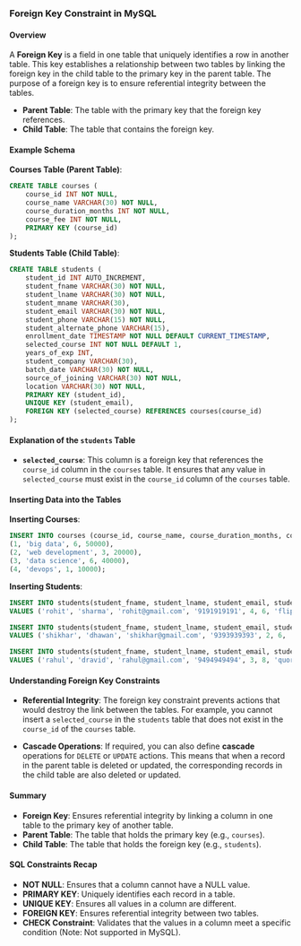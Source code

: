 ### Foreign Key Constraint in MySQL

#### Overview

A **Foreign Key** is a field in one table that uniquely identifies a row in another table. This key establishes a relationship between two tables by linking the foreign key in the child table to the primary key in the parent table. The purpose of a foreign key is to ensure referential integrity between the tables.

- **Parent Table**: The table with the primary key that the foreign key references.
- **Child Table**: The table that contains the foreign key.

#### Example Schema

**Courses Table (Parent Table)**:

```sql
CREATE TABLE courses (
    course_id INT NOT NULL,
    course_name VARCHAR(30) NOT NULL,
    course_duration_months INT NOT NULL,
    course_fee INT NOT NULL,
    PRIMARY KEY (course_id)
);
```

**Students Table (Child Table)**:

```sql
CREATE TABLE students (
    student_id INT AUTO_INCREMENT,
    student_fname VARCHAR(30) NOT NULL,
    student_lname VARCHAR(30) NOT NULL,
    student_mname VARCHAR(30),
    student_email VARCHAR(30) NOT NULL,
    student_phone VARCHAR(15) NOT NULL,
    student_alternate_phone VARCHAR(15),
    enrollment_date TIMESTAMP NOT NULL DEFAULT CURRENT_TIMESTAMP,
    selected_course INT NOT NULL DEFAULT 1,
    years_of_exp INT,
    student_company VARCHAR(30),
    batch_date VARCHAR(30) NOT NULL,
    source_of_joining VARCHAR(30) NOT NULL,
    location VARCHAR(30) NOT NULL,
    PRIMARY KEY (student_id),
    UNIQUE KEY (student_email),
    FOREIGN KEY (selected_course) REFERENCES courses(course_id)
);
```

#### Explanation of the `students` Table

- **`selected_course`**: This column is a foreign key that references the `course_id` column in the `courses` table. It ensures that any value in `selected_course` must exist in the `course_id` column of the `courses` table.

#### Inserting Data into the Tables

**Inserting Courses**:

```sql
INSERT INTO courses (course_id, course_name, course_duration_months, course_fee) VALUES
(1, 'big data', 6, 50000),
(2, 'web development', 3, 20000),
(3, 'data science', 6, 40000),
(4, 'devops', 1, 10000);
```

**Inserting Students**:

```sql
INSERT INTO students(student_fname, student_lname, student_email, student_phone, selected_course, years_of_exp, student_company, batch_date, source_of_joining, location)
VALUES ('rohit', 'sharma', 'rohit@gmail.com', '9191919191', 4, 6, 'flipkart', '5-02-2021', 'linkedin', 'bangalore');

INSERT INTO students(student_fname, student_lname, student_email, student_phone, selected_course, years_of_exp, student_company, batch_date, source_of_joining, location)
VALUES ('shikhar', 'dhawan', 'shikhar@gmail.com', '9393939393', 2, 6, 'google', '5-02-2021', 'linkedin', 'bangalore');

INSERT INTO students(student_fname, student_lname, student_email, student_phone, selected_course, years_of_exp, student_company, batch_date, source_of_joining, location)
VALUES ('rahul', 'dravid', 'rahul@gmail.com', '9494949494', 3, 8, 'quora', '5-02-2021', 'linkedin', 'chennai');
```

#### Understanding Foreign Key Constraints

- **Referential Integrity**: The foreign key constraint prevents actions that would destroy the link between the tables. For example, you cannot insert a `selected_course` in the `students` table that does not exist in the `course_id` of the `courses` table.

- **Cascade Operations**: If required, you can also define **cascade** operations for `DELETE` or `UPDATE` actions. This means that when a record in the parent table is deleted or updated, the corresponding records in the child table are also deleted or updated.

#### Summary

- **Foreign Key**: Ensures referential integrity by linking a column in one table to the primary key of another table.
- **Parent Table**: The table that holds the primary key (e.g., `courses`).
- **Child Table**: The table that holds the foreign key (e.g., `students`).

#### SQL Constraints Recap

- **NOT NULL**: Ensures that a column cannot have a NULL value.
- **PRIMARY KEY**: Uniquely identifies each record in a table.
- **UNIQUE KEY**: Ensures all values in a column are different.
- **FOREIGN KEY**: Ensures referential integrity between two tables.
- **CHECK Constraint**: Validates that the values in a column meet a specific condition (Note: Not supported in MySQL).